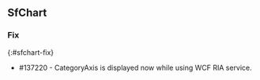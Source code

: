## SfChart

### Fix
{:#sfchart-fix}

* \#137220 - CategoryAxis is displayed now while using WCF RIA service.
